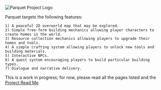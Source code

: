 ![Parquet Project Logo](./Parquet_Project_Logo.png)

Parquet targets the following features:

    1) A peaceful 2D overworld map that may be explored.
    2) Simple free-form building mechanics allowing player characters to create homes in the world.
    3) Resource collection mechanics allowing players to upgrade their homes and tools.
    4) A simple crafting system allowing players to unlock new tools and building materials.
    5) Interactive NPCs.
    6) A quest system encouraging players to build particular building types.
    7) Dialogue and narrative delivery.

This is a work in progress; for now, please read all the pages listed and the [Project Read Me](https://github.com/mxashlynn/Parquet/blob/master/README.md).
